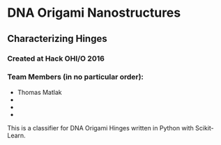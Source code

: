 # DNA Origami Nanostructures
## Characterizing Hinges
### Created at Hack OHI/O 2016

### Team Members (in no particular order):
* Thomas Matlak
*
*
*

This is a classifier for DNA Origami Hinges written in Python with Scikit-Learn.